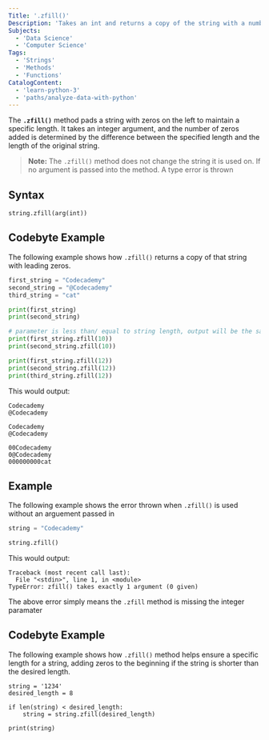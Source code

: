 ```yaml
---
Title: '.zfill()' 
Description: 'Takes an int and returns a copy of the string with a number of zeros preppended as a suffix , i.e "no. of zeros" + string.'
Subjects:
  - 'Data Science'
  - 'Computer Science'
Tags:
  - 'Strings'
  - 'Methods'
  - 'Functions'
CatalogContent:
  - 'learn-python-3'
  - 'paths/analyze-data-with-python'
---
```


The **`.zfill()`**  method pads a string with zeros on the left to maintain a specific length. It takes an integer argument, and the number of zeros added is determined by the difference between the specified length and the length of the original string.

> **Note:** The `.zfill()` method does not change the string it is used on.
If no argument is passed into the method. A type error is thrown

## Syntax
```pseudo
string.zfill(arg(int))
```

## Codebyte Example
The following example shows how `.zfill()` returns a copy of that string with leading zeros. 

```py
first_string = "Codecademy"
second_string = "@Codecademy"
third_string = "cat"

print(first_string)
print(second_string)

# parameter is less than/ equal to string length, output will be the same string.
print(first_string.zfill(10))
print(second_string.zfill(10))

print(first_string.zfill(12))
print(second_string.zfill(12))
print(third_string.zfill(12))
```
This would output:

```shell
Codecademy
@Codecademy

Codecademy
@Codecademy

00Codecademy
0@Codecademy
000000000cat

```

## Example
The following example shows the error thrown when `.zfill()` is used without an arguement passed in

```py
string = "Codecademy"

string.zfill()
```

This would output:

```shell
Traceback (most recent call last):
  File "<stdin>", line 1, in <module>
TypeError: zfill() takes exactly 1 argument (0 given)
```

The above error simply means the `.zfill` method is missing the integer paramater

## Codebyte Example
The following example shows how `.zfill()` method helps ensure a specific length for a string, adding zeros to the beginning if the string is shorter than the desired length.

```codebyte/python
string = '1234'
desired_length = 8

if len(string) < desired_length:
    string = string.zfill(desired_length)
    
print(string)
```


